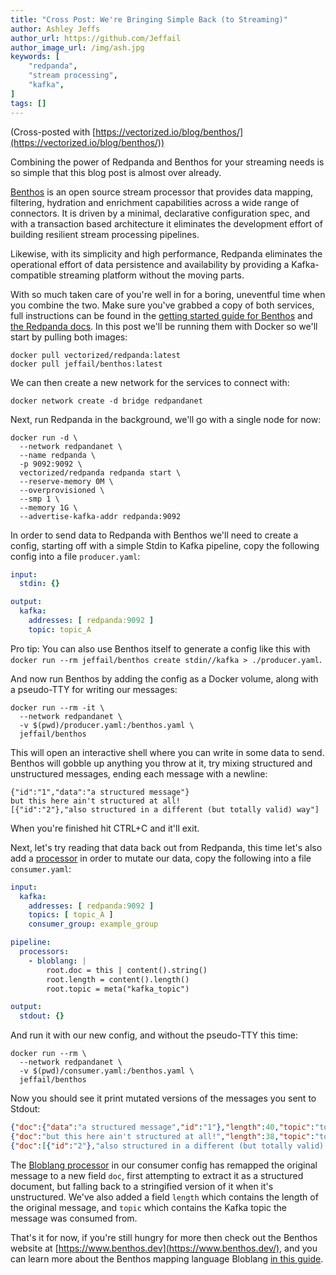 ```yaml
---
title: "Cross Post: We're Bringing Simple Back (to Streaming)"
author: Ashley Jeffs
author_url: https://github.com/Jeffail
author_image_url: /img/ash.jpg
keywords: [
    "redpanda",
    "stream processing",
    "kafka",
]
tags: []
---
```


(Cross-posted with [https://vectorized.io/blog/benthos/](https://vectorized.io/blog/benthos/))

Combining the power of Redpanda and Benthos for your streaming needs is so simple that this blog post is almost over already.

<!--truncate-->

[Benthos](https://www.benthos.dev/) is an open source stream processor that provides data mapping, filtering, hydration and enrichment capabilities across a wide range of connectors. It is driven by a minimal, declarative configuration spec, and with a transaction based architecture it eliminates the development effort of building resilient stream processing pipelines.

Likewise, with its simplicity and high performance, Redpanda eliminates the operational effort of data persistence and availability by providing a Kafka-compatible streaming platform without the moving parts.

With so much taken care of you're well in for a boring, uneventful time when you combine the two. Make sure you've grabbed a copy of both services, full instructions can be found in the [getting started guide for Benthos](https://www.benthos.dev/docs/guides/getting_started) and [the Redpanda docs](https://vectorized.io/docs). In this post we'll be running them with Docker so we'll start by pulling both images:

```
docker pull vectorized/redpanda:latest
docker pull jeffail/benthos:latest
```

We can then create a new network for the services to connect with:

```
docker network create -d bridge redpandanet
```

Next, run Redpanda in the background, we'll go with a single node for now:

```
docker run -d \
  --network redpandanet \
  --name redpanda \
  -p 9092:9092 \
  vectorized/redpanda redpanda start \
  --reserve-memory 0M \
  --overprovisioned \
  --smp 1 \
  --memory 1G \
  --advertise-kafka-addr redpanda:9092
```

In order to send data to Redpanda with Benthos we'll need to create a config, starting off with a simple Stdin to Kafka pipeline, copy the following config into a file `producer.yaml`:

```yaml
input:
  stdin: {}

output:
  kafka:
    addresses: [ redpanda:9092 ]
    topic: topic_A
```

Pro tip: You can also use Benthos itself to generate a config like this with `docker run --rm jeffail/benthos create stdin//kafka > ./producer.yaml`.

And now run Benthos by adding the config as a Docker volume, along with a pseudo-TTY for writing our messages:

```
docker run --rm -it \
  --network redpandanet \
  -v $(pwd)/producer.yaml:/benthos.yaml \
  jeffail/benthos
```

This will open an interactive shell where you can write in some data to send. Benthos will gobble up anything you throw at it, try mixing structured and unstructured messages, ending each message with a newline:

```
{"id":"1","data":"a structured message"}
but this here ain't structured at all!
[{"id":"2"},"also structured in a different (but totally valid) way"]
```

When you're finished hit CTRL+C and it'll exit.

Next, let's try reading that data back out from Redpanda, this time let's also add a [processor](https://www.benthos.dev/docs/components/processors/about) in order to mutate our data, copy the following into a file `consumer.yaml`:

```yaml
input:
  kafka:
    addresses: [ redpanda:9092 ]
    topics: [ topic_A ]
    consumer_group: example_group

pipeline:
  processors:
    - bloblang: |
        root.doc = this | content().string()
        root.length = content().length()
        root.topic = meta("kafka_topic")

output:
  stdout: {}
```

And run it with our new config, and without the pseudo-TTY this time:

```
docker run --rm \
  --network redpandanet \
  -v $(pwd)/consumer.yaml:/benthos.yaml \
  jeffail/benthos
```

Now you should see it print mutated versions of the messages you sent to Stdout:

```json
{"doc":{"data":"a structured message","id":"1"},"length":40,"topic":"topic_A"}
{"doc":"but this here ain't structured at all!","length":38,"topic":"topic_A"}
{"doc":[{"id":"2"},"also structured in a different (but totally valid) way"],"length":69,"topic":"topic_A"}
```

The [Bloblang processor](https://www.benthos.dev/docs/components/processors/bloblang) in our consumer config has remapped the original message to a new field `doc`, first attempting to extract it as a structured document, but falling back to a stringified version of it when it's unstructured. We've also added a field `length` which contains the length of the original message, and `topic` which contains the Kafka topic the message was consumed from.

That's it for now, if you're still hungry for more then check out the Benthos website at [https://www.benthos.dev](https://www.benthos.dev/), and you can learn more about the Benthos mapping language Bloblang [in this guide](https://www.benthos.dev/docs/guides/bloblang/about).
